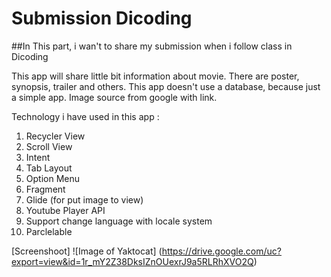 # Submission Dicoding

##In This part, i wan't to share my submission when i follow class in Dicoding

This app will share little bit information about movie. 
There are poster, synopsis, trailer and others.
This app doesn't use a database, because just a simple app.
Image source from google with link.

Technology i have used in this app :
  1.  Recycler View
  2.  Scroll View
  3.  Intent
  4.  Tab Layout
  5.  Option Menu
  7.  Fragment
  8.  Glide (for put image to view)
  9.  Youtube Player API
  10. Support change language with locale system
  11. Parclelable
  
  
[Screenshoot]
![Image of Yaktocat]
(https://drive.google.com/uc?export=view&id=1r_mY2Z38DksIZnOUexrJ9a5RLRhXVO2Q)
